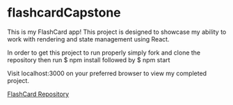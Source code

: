# flashcardCapstone

This is my FlashCard app! This project is designed to showcase my ability to work with rendering and state management using React.

In order to get this project to run properly simply fork and clone the repository then run $ npm install followed by $ npm start

Visit localhost:3000 on your preferred browser to view my completed project. 

[FlashCard Repository](https://github.com/Ajd1031/flashcardCapstone)